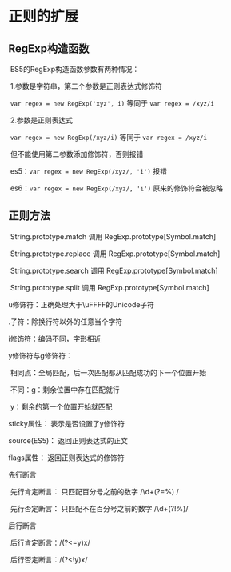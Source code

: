 # 正则的扩展

## RegExp构造函数

​		ES5的RegExp构造函数参数有两种情况：

​				1.参数是字符串，第二个参数是正则表达式修饰符

​						`var regex = new RegExp('xyz', i)`      等同于	`var regex = /xyz/i`

​				2.参数是正则表达式

​						`var regex = new RegExp(/xyz/i)`	等同于	`var regex = /xyz/i`

​						但不能使用第二参数添加修饰符，否则报错

​							es5：`var regex = new RegExp(/xyz/, 'i')` 报错

​							es6：`var regex = new RegExp(/xyz/, 'i')` 原来的修饰符会被忽略



## 正则方法

​		String.prototype.match		调用  RegExp.prototype[Symbol.match]

​		String.prototype.replace		调用  RegExp.prototype[Symbol.match]

​		String.prototype.search		调用  RegExp.prototype[Symbol.match]

​		String.prototype.split		调用  RegExp.prototype[Symbol.match]



u修饰符：正确处理大于\uFFFF的Unicode子符

.子符：除换行符以外的任意当个字符

i修饰符：编码不同，字形相近



y修饰符与g修饰符：

​	相同点：全局匹配，后一次匹配都从匹配成功的下一个位置开始

​	不同：g：剩余位置中存在匹配就行

​				y：剩余的第一个位置开始就匹配



sticky属性：	表示是否设置了y修饰符

source(ES5)：	返回正则表达式的正文

flags属性：	返回正则表达式的修饰符



先行断言

​		先行肯定断言： 只匹配百分号之前的数字	/\d+(?=%) /

​		先行否定断言： 只匹配不在百分号之前的数字 /\d+(?!%)/

后行断言

​		后行肯定断言：/(?<=y)x/

​		后行否定断言：/(?<!y)x/